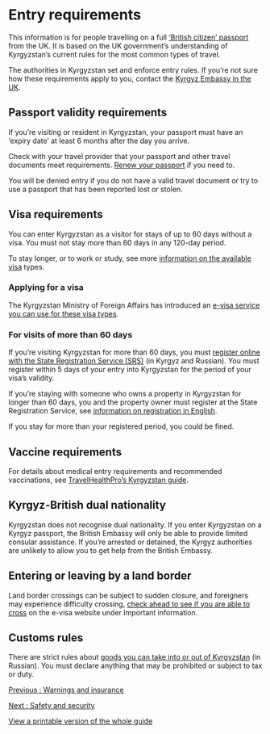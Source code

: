 # Entry requirements

This information is for people travelling on a full [‘British citizen’ passport](https://www.gov.uk/types-of-british-nationality) from the UK. It is based on the UK government’s understanding of Kyrgyzstan’s current rules for the most common types of travel.

The authorities in Kyrgyzstan set and enforce entry rules. If you’re not sure how these requirements apply to you, contact the [Kyrgyz Embassy in the UK](https://mfa.gov.kg/en/dm/vb).

## Passport validity requirements

If you’re visiting or resident in Kyrgyzstan, your passport must have an ‘expiry date’ at least 6 months after the day you arrive.

Check with your travel provider that your passport and other travel documents meet requirements. [Renew your passport](https://www.gov.uk/renew-adult-passport/renew) if you need to.

You will be denied entry if you do not have a valid travel document or try to use a passport that has been reported lost or stolen.

## Visa requirements

You can enter Kyrgyzstan as a visitor for stays of up to 60 days without a visa. You must not stay more than 60 days in any 120-day period.

To stay longer, or to work or study, see more [information on the available visa](https://evisa.e-gov.kg/get_information.php?lng=en) types.

### Applying for a visa

The Kyrgyzstan Ministry of Foreign Affairs has introduced an [e-visa service you can use for these visa types](https://evisa.e-gov.kg/).

### For visits of more than 60 days

If you’re visiting Kyrgyzstan for more than 60 days, you must [register online with the State Registration Service (SRS)](https://portal.srs.kg/ru/service/e2025f78-a118-40b3-a5f5-284494b185de) (in Kyrgyz and Russian). You must register within 5 days of your entry into Kyrgyzstan for the period of your visa’s validity.

If you’re staying with someone who owns a property in Kyrgyzstan for longer than 60 days, you and the property owner must register at the State Registration Service, see [information on registration in English](https://grs.gov.kg/ru/subord/drnags/information_for_foreigners/).

If you stay for more than your registered period, you could be fined.

## Vaccine requirements

For details about medical entry requirements and recommended vaccinations, see [TravelHealthPro’s Kyrgyzstan guide](https://travelhealthpro.org.uk/country/123/kyrgyzstan#Vaccine_Recommendations).

## Kyrgyz-British dual nationality

Kyrgyzstan does not recognise dual nationality. If you enter Kyrgyzstan on a Kyrgyz passport, the British Embassy will only be able to provide limited consular assistance. If you’re arrested or detained, the Kyrgyz authorities are unlikely to allow you to get help from the British Embassy.

## Entering or leaving by a land border

Land border crossings can be subject to sudden closure, and foreigners may experience difficulty crossing, [check ahead to see if you are able to cross](https://evisa.e-gov.kg/get_information.php?lng=en) on the e-visa website under Important information.

## Customs rules

There are strict rules about [goods you can take into or out of Kyrgyzstan](http://cbd.minjust.gov.kg/act/view/ru-ru/37817/10?cl=ru-ru) (in Russian). You must declare anything that may be prohibited or subject to tax or duty.

[Previous
:
Warnings and insurance](/foreign-travel-advice/kyrgyzstan)

[Next
:
Safety and security](/foreign-travel-advice/kyrgyzstan/safety-and-security)

[View a printable version of the whole guide](/foreign-travel-advice/kyrgyzstan/print)